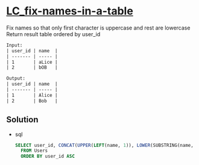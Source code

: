 # [LC_fix-names-in-a-table](https://leetcode.com/problems/fix-names-in-a-table)

Fix names so that only first character is uppercase and rest are lowercase
Return result table ordered by user_id

```txt
Input:
| user_id | name  |
| ------- | ----- |
| 1       | aLice |
| 2       | bOB   |

Output:
| user_id | name  |
| ------- | ----- |
| 1       | Alice |
| 2       | Bob   |
```

## Solution

* sql

  ```sql
  SELECT user_id, CONCAT(UPPER(LEFT(name, 1)), LOWER(SUBSTRING(name, 2))) AS 'name'
    FROM Users
    ORDER BY user_id ASC
  ```
